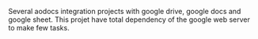 Several aodocs integration projects with google drive, google docs and google sheet.
This projet have total dependency of the google web server to make few tasks.
